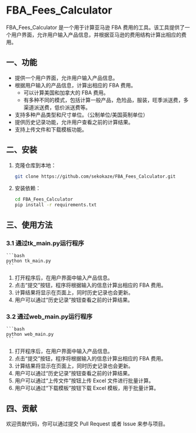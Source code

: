 # FBA_Fees_Calculator

FBA_Fees_Calculator 是一个用于计算亚马逊 FBA 费用的工具。该工具提供了一个用户界面，允许用户输入产品信息，并根据亚马逊的费用结构计算出相应的费用。

## 一、功能

- 提供一个用户界面，允许用户输入产品信息。
- 根据用户输入的产品信息，计算出相应的 FBA 费用。
  - 可以计算美国和加拿大的 FBA 费用。
  - 有多种不同的模式，包括计算一般产品，危险品，服装，旺季派送费，多渠道派送费，低价派送费等。
- 支持多种产品类型和尺寸单位。（公制单位/美国英制单位）
- 提供历史记录功能，允许用户查看之前的计算结果。
- 支持上传文件和下载模板功能。

## 二、安装

1. 克隆仓库到本地：

    ```bash
    git clone https://github.com/sekokaze/FBA_Fees_Calculator.git
    ```

2. 安装依赖：

    ```bash
    cd FBA_Fees_Calculator
    pip install -r requirements.txt
    ```

## 三、使用方法

### 3.1 通过tk_main.py运行程序

    ```bash
    python tk_main.py
    ```

1. 打开程序后，在用户界面中输入产品信息。
2. 点击“提交”按钮，程序将根据输入的信息计算出相应的 FBA 费用。
3. 计算结果将显示在页面上，同时历史记录也会更新。
4. 用户可以通过“历史记录”按钮查看之前的计算结果。

### 3.2 通过web_main.py运行程序

    ```bash
    python web_main.py
    ```

1. 打开程序后，在用户界面中输入产品信息。
2. 点击“提交”按钮，程序将根据输入的信息计算出相应的 FBA 费用。
3. 计算结果将显示在页面上，同时历史记录也会更新。
4. 用户可以通过“历史记录”按钮查看之前的计算结果。
5. 用户可以通过“上传文件”按钮上传 Excel 文件进行批量计算。
6. 用户可以通过“下载模板”按钮下载 Excel 模板，用于批量计算。


## 四、贡献

欢迎贡献代码，你可以通过提交 Pull Request 或者 Issue 来参与项目。



